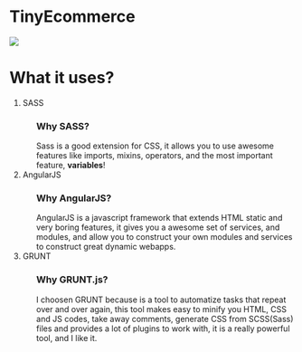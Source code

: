 # TinyEcommerce
<img src="http://placehold.it/1024x400/eeeeee/000000?text=Questions/Answers" />

# What it uses?
<ol>
  <li>SASS</li>
  <ul>
    <h3>Why SASS?</h3>
    Sass is a good extension for CSS, it allows you to use awesome features like imports, mixins, operators, and the most important feature, <b>variables</b>!
  </ul>
  <li>AngularJS</li>
  <ul>
    <h3>Why AngularJS?</h3>
    AngularJS is a javascript framework that extends HTML static and very boring features, it gives you a awesome set of services, and modules, and allow you to construct your own modules and services to construct great dynamic webapps.
  </ul>
  <li>GRUNT</li>
  <ul>
    <h3>Why GRUNT.js?</h3>
    I choosen GRUNT because is a tool to automatize tasks that repeat over and over again,
    this tool makes easy to minify you HTML, CSS and JS codes, take away comments, generate CSS from SCSS(Sass) files and provides a lot of plugins to work with, it is a really powerful tool, and I like it.
  </ul>
</ol>
